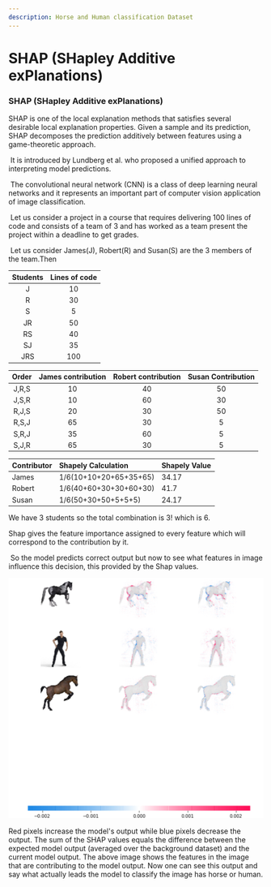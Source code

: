 ```yaml
---
description: Horse and Human classification Dataset
---
```


# SHAP \(SHapley Additive exPlanations\)

### **SHAP \(SHapley Additive exPlanations\)**

SHAP is one of the local explanation methods that satisfies several desirable local explanation properties. Given a sample and its prediction, SHAP decomposes the prediction additively between features using a game-theoretic approach.

‌ It is introduced by Lundberg et al. who proposed a unified approach to interpreting model predictions.

‌ The convolutional neural network \(CNN\) is a class of deep learning neural networks and it represents an important part of computer vision application of image classification.

‌ Let us consider a project in a course that requires delivering 100 lines of code and consists of a team of 3 and has worked as a team present the project within a deadline to get grades.

‌ Let us consider James\(J\), Robert\(R\) and Susan\(S\) are the 3 members of the team.Then

| Students | Lines of code |
| :---: | :---: |
| J | 10 |
| R | 30 |
| S | 5 |
| JR | 50 |
| RS | 40 |
| SJ | 35 |
| JRS | 100 |





| Order | James contribution | Robert contribution | Susan Contribution |
| :---: | :---: | :---: | :---: |
| J,R,S | 10 | 40 | 50 |
| J,S,R | 10 | 60 | 30 |
| R,J,S | 20 | 30 | 50 |
| R,S,J | 65 | 30 | 5 |
| S,R,J | 35 | 60 | 5 |
| S,J,R | 65 | 30 | 5 |



| Contributor | Shapely Calculation | Shapely Value |
| :--- | :--- | :--- |
| James | 1/6\(10+10+20+65+35+65\) | 34.17 |
| Robert | 1/6\(40+60+30+30+60+30\) | 41.7 |
| Susan | 1/6\(50+30+50+5+5+5\) | 24.17 |

We have 3 students so the total combination is 3! which is 6.

Shap gives the feature importance assigned to every feature which will correspond to the contribution by it.

‌ So the model predicts correct output but now to see what features in image influence this decision, this provided by the Shap values.

![Shap Deep Explainer output](../.gitbook/assets/screenshot-85.png)

Red pixels increase the model's output while blue pixels decrease the output. The sum of the SHAP values equals the difference between the expected model output \(averaged over the background dataset\) and the current model output. The above image shows the features in the image that are contributing to the model output. Now one can see this output and say what actually leads the model to classify the image has horse or human.


